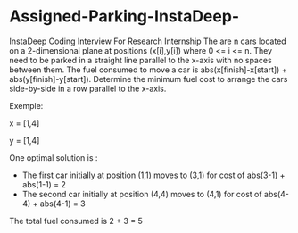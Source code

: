 # Assigned-Parking-InstaDeep-
InstaDeep Coding Interview For Research Internship 
The are n cars located on a 2-dimensional plane at positions (x[i],y[i]) where 0 <= i <= n.
They need to be parked in a straight line parallel to the x-axis with no spaces between them.
The fuel consumed to move a car is abs(x[finish]-x[start]) + abs(y[finish]-y[start]).
Determine the minimum fuel cost to arrange the cars side-by-side in a row parallel to the x-axis.

Exemple:

x = [1,4]

y = [1,4]

One optimal solution is :
* The first car initially at position (1,1) moves to (3,1) for cost of abs(3-1) + abs(1-1) = 2
* The second car initially at position (4,4) moves to (4,1) for cost of abs(4-4) + abs(4-1) = 3

The total fuel consumed is 2 + 3 = 5
